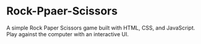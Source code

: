 # Rock-Ppaer-Scissors
A simple Rock Paper Scissors game built with  HTML, CSS, and JavaScript. Play against the computer with an interactive UI.
